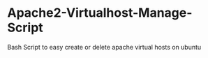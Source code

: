 # Apache2-Virtualhost-Manage-Script
Bash Script to easy create or delete apache virtual hosts on ubuntu 
